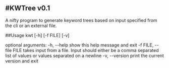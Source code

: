 #KWTree v0.1
---
A nifty program to generate keyword trees based on input specified from the cli or an external file.

##Usage
kwt [-h] [-f FILE] [-v]

optional arguments:
  -h, --help            show this help message and exit
  -f FILE, --file FILE  takes input from a file. Input should either be a
                        comma separated list of values or values separated on
                        a newline
  -v, --version         print the current version and exit